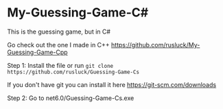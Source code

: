 # My-Guessing-Game-C#

This is the guessing game, but in C#

Go check out the one I made in C++ https://github.com/rusluck/My-Guessing-Game-Cpp

Step 1: Install the file or run ``git clone https://github.com/rusluck/Guessing-Game-Cs``

If you don't have git you can install it here
https://git-scm.com/downloads

Step 2: Go to net6.0/Guessing-Game-Cs.exe
